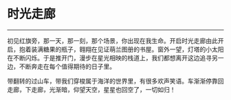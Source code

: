 <!--
 * @Author: 蔡鑫 1058360098@qq.com
 * @Date: 2024-05-11 13:56:09
 * @LastEditors: 蔡鑫 1058360098@qq.com
 * @LastEditTime: 2024-05-11 13:56:29
 * @FilePath: \docsify\docs\articles\poems\p51.md
 * @Description: 这是默认设置,请设置`customMade`, 打开koroFileHeader查看配置 进行设置: https://github.com/OBKoro1/koro1FileHeader/wiki/%E9%85%8D%E7%BD%AE
-->
# 时光走廊
---

初见红旗旁，那一天，那一刻，那个场景，你出现在我生命。开启时光走廊由此开启，抱着装满糖果的瓶子，翱翔在见证萌兰图册的书屋。窗外一望，灯塔的小太阳在不断闪烁。于是推开门，漫步在星光相映的栈道上，我们都想离开这边追寻另一边，不断奔走在每个值得期待的日子里。

带翻转的过山车，带我们穿梭属于海洋的世界里，有很多欢声笑语。车渐渐停靠回走廊，下走廊，光渐暗，仰望天空，星星也回空了，一切如归！